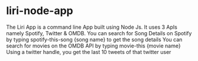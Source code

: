 # liri-node-app
The Liri App is a command line App built using Node Js.
It uses 3 ApIs namely Spotify, Twitter & OMDB.
You can search for Song Details on Spotify by typing spotify-this-song {song name} to get the song details
You can search for movies on the OMDB API by typing movie-this {movie name}
Using a twitter handle, you get the last 10 tweets of that twitter user
